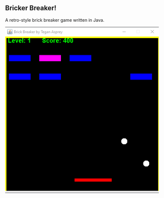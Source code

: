 ## Bricker Breaker!  

A retro-style brick breaker game written in Java.  
  
![Screenshot](BrickBreakerScreenshot.png)  

